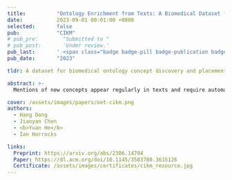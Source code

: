 ```yaml
---
title:          "Ontology Enrichment from Texts: A Biomedical Dataset for Concept Discovery and Placement"
date:           2023-09-01 00:01:00 +0800
selected:       false
pub:            "CIKM"
# pub_pre:        "Submitted to "
# pub_post:       'Under review.'
pub_last:       ' <span class="badge badge-pill badge-publication badge-info">Best Resource Paper Runner-Up</span>'
pub_date:       "2023"

tldr: A dataset for biomedical ontology concept discovery and placement.

abstract: >-
  Mentions of new concepts appear regularly in texts and require automated approaches to harvest and place them into Knowledge Bases (KB), e.g., ontologies and taxonomies. Existing datasets suffer from three issues, (i) mostly assuming that a new concept is pre-discovered and cannot support out-of-KB mention discovery; (ii) only using the concept label as the input along with the KB and thus lacking the contexts of a concept label; and (iii) mostly focusing on concept placement w.r.t a taxonomy of atomic concepts, instead of complex concepts, i.e., with logical operators. To address these issues, we propose a new benchmark, adapting MedMentions dataset (PubMed abstracts) with SNOMED CT versions in 2014 and 2017 under the Diseases sub-category and the broader categories of Clinical finding, Procedure, and Pharmaceutical / biologic product. We provide usage on the evaluation with the dataset for out-of-KB mention discovery and concept placement, adapting recent Large Language Model based methods.

cover: /assets/images/papers/oet-cikm.png
authors:
  - Hang Dong
  - Jiaoyan Chen
  - <b>Yuan He</b>
  - Ian Horrocks

links:
  Preprint: https://arxiv.org/abs/2306.14704
  Paper: https://dl.acm.org/doi/10.1145/3583780.3615126
  Certificate: /assets/images/certificates/cikm_resource.jpg
---
```

